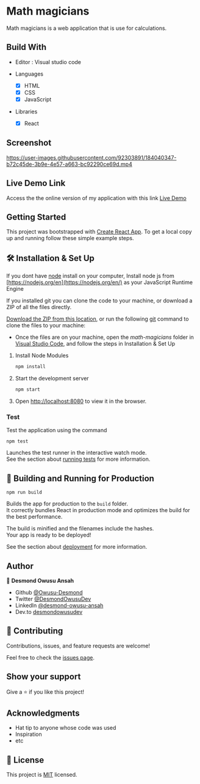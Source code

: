 # Math magicians

Math magicians is a web application that is use for calculations.

## Build With

- Editor : Visual studio code

- Languages
  - [x] HTML
  - [x] CSS
  - [x] JavaScript

- Libraries
  - [x] React
  
## Screenshot

https://user-images.githubusercontent.com/92303891/184040347-b72c45de-3b9e-4e57-a663-bc92290ce69d.mp4

## Live Demo Link

Access the the online version of my application with this link
[Live Demo](https://owusu-desmond.github.io/math-magicians/)


## Getting Started

This project was bootstrapped with [Create React App](https://github.com/facebook/create-react-app).
To get a local copy up and running follow these simple example steps.

## 🛠 Installation & Set Up

If you dont have [node](https://node.org) install on your computer, Install node js from [https://nodejs.org/en](https://nodejs.org/en/) as your JavaScript Runtime Engine

If you installed git you can clone the code to your machine, or download a ZIP of all the files directly.

[Download the ZIP from this location](https://github.com/Owusu-Desmond/math-magicians/archive/refs/heads/main.zip), or run the following [git](https://git-scm.com/downloads) command to clone the files to your machine:

- Once the files are on your machine, open the _math-magicians_ folder in [Visual Studio Code](https://code.visualstudio.com/), and follow the steps in Installation & Set Up

1. Install Node Modules

   ```sh
   npm install
   ```

2. Start the development server

    ````sh
    npm start

3. Open [http://localhost:8080](http://localhost:8080) to view it in the browser.


### Test
Test the application using the command

``` 
npm test
```

Launches the test runner in the interactive watch mode.\
See the section about [running tests](https://facebook.github.io/create-react-app/docs/running-tests) for more information.


## 🚀 Building and Running for Production

``` 
npm run build
```

Builds the app for production to the `build` folder.\
It correctly bundles React in production mode and optimizes the build for the best performance.

The build is minified and the filenames include the hashes.\
Your app is ready to be deployed!

See the section about [deployment](https://facebook.github.io/create-react-app/docs/deployment) for more information.


## Author

👤 **Desmond Owusu Ansah**

- Github [@Owusu-Desmond](https://github.com/Owusu-Desmond)
- Twitter [@DesmondOwusuDev](https://twitter.com/DesmondOwusuDev)
- LinkedIn [@desmond-owusu-ansah](https://www.linkedin.com/in/desmond-owusu-ansah-09274a223/)
- Dev.to [desmondowusudev](https://dev.to/desmondowusudev)

## 🤝 Contributing

Contributions, issues, and feature requests are welcome!

Feel free to check the [issues page](https://github.com/Owusu-Desmond/math-magicians/issues).

## Show your support

Give a ⭐️ if you like this project!

## Acknowledgments

- Hat tip to anyone whose code was used
- Inspiration
- etc

## 📝 License

This project is [MIT](./LICENSE) licensed.
